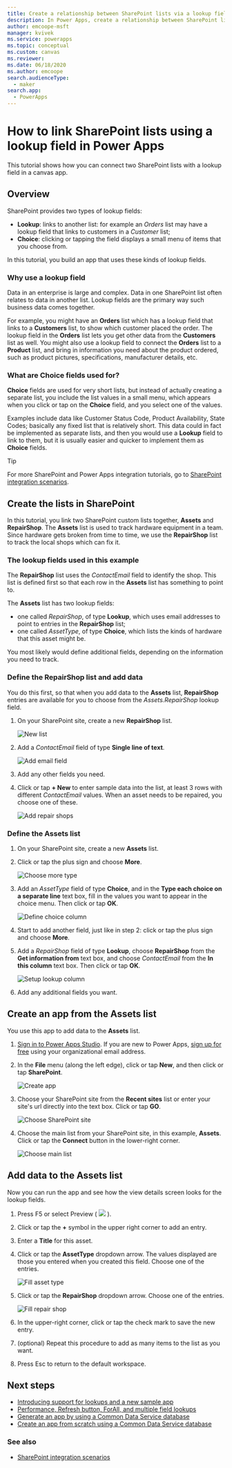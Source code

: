 ```yaml
---
title: Create a relationship between SharePoint lists via a lookup field in a canvas app | Microsoft Docs
description: In Power Apps, create a relationship between SharePoint lists by using a lookup field in a canvas app.
author: emcoope-msft
manager: kvivek
ms.service: powerapps
ms.topic: conceptual
ms.custom: canvas
ms.reviewer: 
ms.date: 06/18/2020
ms.author: emcoope
search.audienceType: 
  - maker
search.app: 
  - PowerApps
---
```

# How to link SharePoint lists using a lookup field in Power Apps

This tutorial shows how you can connect two SharePoint lists with a lookup field in a canvas app.

## Overview

SharePoint provides two types of lookup fields:

* **Lookup**: links to another list: for example an *Orders* list may have a lookup field that links to customers in a *Customer* list;
* **Choice**: clicking or tapping the field displays a small menu of items that you choose from.

In this tutorial, you build an app that uses these kinds of lookup fields.

### Why use a lookup field

Data in an enterprise is large and complex. Data in one SharePoint list often relates to data in another list. Lookup fields are the primary way such business data comes together.

For example, you might have an **Orders** list which has a lookup field that links to a **Customers** list, to show which customer placed the order. The lookup field in the **Orders** list lets you get other data from the **Customers** list as well. You might also use a lookup field to connect the **Orders** list to a **Product** list, and bring in information you need about the product ordered, such as product pictures, specifications, manufacturer details, etc.

### What are Choice fields used for?

**Choice** fields are used for very short lists, but instead of actually creating a separate list, you include the list values in a small menu, which appears when you click or tap on the **Choice** field, and you select one of the values.

Examples include data like Customer Status Code, Product Availability, State Codes; basically any fixed list that is relatively short. This data could in fact be implemented as separate lists, and then you would use a **Lookup** field to link to them, but it is usually easier and quicker to implement them as **Choice** fields.

>[!TIP]
> For more SharePoint and Power Apps integration tutorials, go to [SharePoint integration scenarios](sharepoint/scenarios-intro.md).

## Create the lists in SharePoint

In this tutorial, you link two SharePoint custom lists together, **Assets** and **RepairShop**. The **Assets** list is used to track hardware equipment in a team. Since hardware gets broken from time to time, we use the **RepairShop** list to track the local shops which can fix it.

### The lookup fields used in this example

The **RepairShop** list uses the *ContactEmail* field to identify the shop. This list is defined first so that each row in the **Assets** list has something to point to.

The **Assets** list has two lookup fields:

* one called *RepairShop*, of type **Lookup**, which uses email addresses to point to entries in the **RepairShop** list;
* one called *AssetType*, of type **Choice**, which lists the kinds of hardware that this asset might be.

You most likely would define additional fields, depending on the information you need to track.

### Define the RepairShop list and add data

You do this first, so that when you add data to the **Assets** list, **RepairShop** entries are available for you to choose from the *Assets.RepairShop* lookup field.

1. On your SharePoint site, create a new **RepairShop** list.

    ![New list](./media/sharepoint-lookup-fields/new-list.png)

2. Add a *ContactEmail* field of type **Single line of text**.

    ![Add email field](./media/sharepoint-lookup-fields/add-email-field.png)

3. Add any other fields you need.

4. Click or tap **+ New** to enter sample data into the list, at least 3 rows with different *ContactEmail* values. When an asset needs to be repaired, you choose one of these.

    ![Add repair shops](./media/sharepoint-lookup-fields/add-repair-shops.png)

### Define the Assets list

1. On your SharePoint site, create a new **Assets** list.

2. Click or tap the plus sign and choose **More**.

    ![Choose more type](./media/sharepoint-lookup-fields/choose-more-type.png)

3. Add an *AssetType* field of type **Choice**, and in the **Type each choice on a separate line** text box, fill in the values you want to appear in the choice menu. Then click or tap **OK**.

    ![Define choice column](./media/sharepoint-lookup-fields/define-choice-column.png)

4. Start to add another field, just like in step 2: click or tap the plus sign and choose **More**.

5. Add a *RepairShop* field of type **Lookup**, choose **RepairShop** from the **Get information from** text box, and choose *ContactEmail* from the **In this column** text box. Then click or tap **OK**.

    ![Setup lookup column](./media/sharepoint-lookup-fields/setup-lookup-column.png)

6. Add any additional fields you want.

## Create an app from the Assets list

You use this app to add data to the **Assets** list.

1. [Sign in to Power Apps Studio](https://make.powerapps.com?utm_source=padocs&utm_medium=linkinadoc&utm_campaign=referralsfromdoc). If you are new to Power Apps, [sign up for free](https://powerapps.microsoft.com) using your organizational email address.

2. In the **File** menu (along the left edge), click or tap **New**, and then click or tap **SharePoint**.

    ![Create app](./media/sharepoint-lookup-fields/create-app.png)

1. Choose your SharePoint site from the **Recent sites** list or enter your site's url directly into the text box. Click or tap **GO**.

    ![Choose SharePoint site](./media/sharepoint-lookup-fields/choose-sharepoint-site.png)

1. Choose the main list from your SharePoint site, in this example, **Assets**. Click or tap the **Connect** button in the lower-right corner.

    ![Choose main list](./media/sharepoint-lookup-fields/choose-main-list.png)


## Add data to the Assets list

Now you can run the app and see how the view details screen looks for the lookup fields.

1. Press F5 or select Preview ( ![](./media/sharepoint-lookup-fields/preview.png) ).

2. Click or tap the **+** symbol in the upper right corner to add an entry.

3. Enter a **Title** for this asset.

4. Click or tap the **AssetType** dropdown arrow. The values displayed are those you entered when you created this field. Choose one of the entries.

    ![Fill asset type](./media/sharepoint-lookup-fields/fill-asset-type-3.png)

5. Click or tap the **RepairShop** dropdown arrow. Choose one of the entries.

    ![Fill repair shop](./media/sharepoint-lookup-fields/fill-repair-shop-3.png)

6. In the upper-right corner, click or tap the check mark to save the new entry.

7. (optional) Repeat this procedure to add as many items to the list as you want.

8. Press Esc to return to the default workspace.

## Next steps

* [Introducing support for lookups and a new sample app](https://powerapps.microsoft.com/blog/support-for-lookups/)
* [Performance, Refresh button, ForAll, and multiple field lookups](https://powerapps.microsoft.com/blog/performance-refresh-forall-multiple-field-lookups-531/)
* [Generate an app by using a Common Data Service database](data-platform-create-app.md)
* [Create an app from scratch using a Common Data Service database](data-platform-create-app-scratch.md)

### See also

- [SharePoint integration scenarios](sharepoint/scenarios-intro.md)
